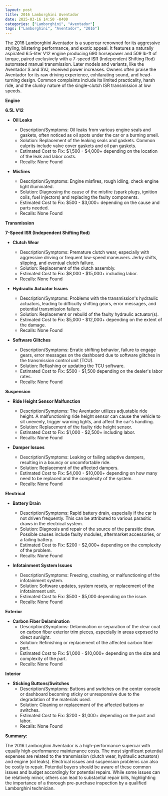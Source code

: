 ```yaml
---
layout: post
title: 2016 Lamborghini Aventador
date: 2025-03-16 14:50 -0400
categories: ["Lamborghini", "Aventador"]
tags: ["Lamborghini", "Aventador", "2016"]
---
```

The 2016 Lamborghini Aventador is a supercar renowned for its aggressive styling, blistering performance, and exotic appeal. It features a naturally aspirated 6.5-liter V12 engine producing 690 horsepower and 509 lb-ft of torque, paired exclusively with a 7-speed ISR (Independent Shifting Rod) automated manual transmission. Later models and variants, like the Aventador S and SVJ, received power increases. Owners often praise the Aventador for its raw driving experience, exhilarating sound, and head-turning design. Common complaints include its limited practicality, harsh ride, and the clunky nature of the single-clutch ISR transmission at low speeds.

**Engine**

**6.5L V12**

*   **Oil Leaks**
    *   Description/Symptoms: Oil leaks from various engine seals and gaskets, often noticed as oil spots under the car or a burning smell.
    *   Solution: Replacement of the leaking seals and gaskets. Common culprits include valve cover gaskets and oil pan gaskets.
    *   Estimated Cost to Fix: $1,500 - $4,000+ depending on the location of the leak and labor costs.
    *   Recalls: None Found

* **Misfires**
    * Description/Symptoms: Engine misfires, rough idling, check engine light illuminated.
    * Solution: Diagnosing the cause of the misfire (spark plugs, ignition coils, fuel injectors) and replacing the faulty components.
    * Estimated Cost to Fix: $500 - $3,000+ depending on the cause and parts needed.
    * Recalls: None Found

**Transmission**

**7-Speed ISR (Independent Shifting Rod)**

*   **Clutch Wear**
    *   Description/Symptoms: Premature clutch wear, especially with aggressive driving or frequent low-speed maneuvers. Jerky shifts, slipping, and eventual clutch failure.
    *   Solution: Replacement of the clutch assembly.
    *   Estimated Cost to Fix: $8,000 - $15,000+ including labor.
    *   Recalls: None Found

*   **Hydraulic Actuator Issues**
    *   Description/Symptoms: Problems with the transmission's hydraulic actuators, leading to difficulty shifting gears, error messages, and potential transmission failure.
    *   Solution: Replacement or rebuild of the faulty hydraulic actuator(s).
    *   Estimated Cost to Fix: $5,000 - $12,000+ depending on the extent of the damage.
    *   Recalls: None Found

*   **Software Glitches**
    *   Description/Symptoms: Erratic shifting behavior, failure to engage gears, error messages on the dashboard due to software glitches in the transmission control unit (TCU).
    *   Solution: Reflashing or updating the TCU software.
    *   Estimated Cost to Fix: $500 - $1,500 depending on the dealer's labor rates.
    *   Recalls: None Found

**Suspension**

*   **Ride Height Sensor Malfunction**
    *   Description/Symptoms: The Aventador utilizes adjustable ride height. A malfunctioning ride height sensor can cause the vehicle to sit unevenly, trigger warning lights, and affect the car's handling.
    *   Solution: Replacement of the faulty ride height sensor.
    *   Estimated Cost to Fix: $1,000 - $2,500+ including labor.
    *   Recalls: None Found

*   **Damper Issues**
    *   Description/Symptoms: Leaking or failing adaptive dampers, resulting in a bouncy or uncomfortable ride.
    *   Solution: Replacement of the affected dampers.
    *   Estimated Cost to Fix: $4,000 - $10,000+ depending on how many need to be replaced and the complexity of the system.
    *   Recalls: None Found

**Electrical**

*   **Battery Drain**
    *   Description/Symptoms: Rapid battery drain, especially if the car is not driven frequently. This can be attributed to various parasitic draws in the electrical system.
    *   Solution: Diagnosis and repair of the source of the parasitic draw. Possible causes include faulty modules, aftermarket accessories, or a failing battery.
    *   Estimated Cost to Fix: $200 - $2,000+ depending on the complexity of the problem.
    *   Recalls: None Found

*   **Infotainment System Issues**
    *   Description/Symptoms: Freezing, crashing, or malfunctioning of the infotainment system.
    *   Solution: Software updates, system resets, or replacement of the infotainment unit.
    *   Estimated Cost to Fix: $500 - $5,000 depending on the issue.
    *   Recalls: None Found

**Exterior**

*   **Carbon Fiber Delamination**
    *   Description/Symptoms: Delamination or separation of the clear coat on carbon fiber exterior trim pieces, especially in areas exposed to direct sunlight.
    *   Solution: Refinishing or replacement of the affected carbon fiber part.
    *   Estimated Cost to Fix: $1,000 - $10,000+ depending on the size and complexity of the part.
    *   Recalls: None Found

**Interior**

*   **Sticking Buttons/Switches**
    *   Description/Symptoms: Buttons and switches on the center console or dashboard becoming sticky or unresponsive due to the degradation of the materials used.
    *   Solution: Cleaning or replacement of the affected buttons or switches.
    *   Estimated Cost to Fix: $200 - $1,000+ depending on the part and labor.
    *   Recalls: None Found

**Summary:**

The 2016 Lamborghini Aventador is a high-performance supercar with equally high-performance maintenance costs. The most significant potential expenses are related to the transmission (clutch wear, hydraulic actuators) and engine (oil leaks). Electrical issues and suspension problems can also be costly to repair. Potential buyers should be aware of these common issues and budget accordingly for potential repairs. While some issues can be relatively minor, others can lead to substantial repair bills, highlighting the importance of a thorough pre-purchase inspection by a qualified Lamborghini technician.

